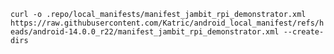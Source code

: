 ``
curl -o .repo/local_manifests/manifest_jambit_rpi_demonstrator.xml https://raw.githubusercontent.com/Katric/android_local_manifest/refs/heads/android-14.0.0_r22/manifest_jambit_rpi_demonstrator.xml --create-dirs
``
